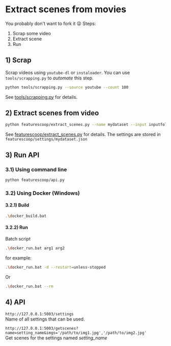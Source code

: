 # Extract scenes from movies

You probably don't want to fork it :stuck_out_tongue_winking_eye: Steps:

1) Scrap some video
2) Extract scene
3) Run

## 1) Scrap

Scrap videos using `youtube-dl` or `instaloader`. You can use `tools/scrapping.py` to _automate_ this step.

```bash
python tools/scrapping.py --source youtube --count 100
```

See [tools/scrapping.py](tools/scrapping.py) for details.

## 2) Extract scenes from video

```bash
python featurescoop/extract_scenes.py --name mydataset --input inputfolder --output outputfolder --source youtube 
```

See [featurescoop/extract_scenes.py](featurescoop/extract_scenes.py) for details. The settings are stored in `featurescoop/settings/mydataset.json`

## 3) Run API

### 3.1) Using command line

```bash
python featurescoop/api.py
```

### 3.2) Using Docker (Windows)

#### 3.2.1) Build

```bash
.\docker_build.bat
```

#### 3.2.2) Run

Batch script

```bash
.\docker_run.bat arg1 arg2
```

for example:

```bash
.\docker_run.bat -d --restart=unless-stopped
```

Or

```bash
.\docker_run.bat --rm
```

## 4) API

`http://127.0.0.1:5003/settings`  
Name of all settings that can be used.

`http://127.0.0.1:5003/getscenes?name=setting_name&imgs='/path/to/img1.jpg','/path/to/img2.jpg'`  
Get scenes for the settings named _setting_name_
